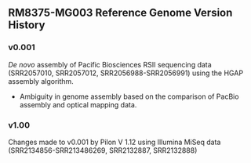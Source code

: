 ## RM8375-MG003 Reference Genome Version History
### v0.001
_De novo_ assembly of Pacific Biosciences RSII sequencing data (SRR2057010, SRR2057012, SRR2056988-SRR2056991) using the HGAP assembly algorithm.

* Ambiguity in genome assembly based on the comparison of PacBio assembly and optical mapping data.

### v1.00
Changes made to v0.001 by Pilon V 1.12 using Illumina MiSeq data (SRR2134856-SRR213486269, SRR2132887, SRR2132888)
